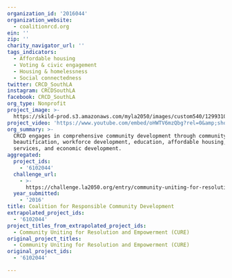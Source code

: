 ```yaml
---
organization_id: '2016044'
organization_website:
  - coalitionrcd.org
ein: ''
zip: ''
charity_navigator_url: ''
tags_indicators:
  - Affordable housing
  - Voting & civic engagement
  - Housing & homelessness
  - Social connectedness
twitter: CRCD_SouthLA
instagram: CRCDSouthLA
facebook: CRCD_SouthLA
org_type: Nonprofit
project_image: >-
  https://skild-prod.s3.amazonaws.com/myla2050/images/custom540/1299310265741-team90.jpg
project_video: 'https://www.youtube.com/embed/oHWTV6mzQbg?rel=0&amp;showinfo=0'
org_summary: >-
  CRCD engages in comprehensive community development through community
  beautification, workforce development, education, affordable housing, support
  services, and economic development.
aggregated:
  project_ids:
    - '6102044'
  challenge_url:
    - >-
      https://challenge.la2050.org/entry/community-uniting-for-resolution-and-empowerment-cure
  year_submitted:
    - '2016'
title: Coalition for Responsible Community Development
extrapolated_project_ids:
  - '6102044'
project_titles_from_extrapolated_project_ids:
  - Community Uniting for Resolution and Empowerment (CURE)
original_project_titles:
  - Community Uniting for Resolution and Empowerment (CURE)
original_project_ids:
  - '6102044'

---
```

